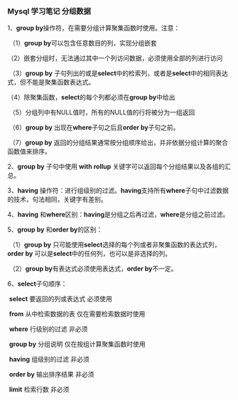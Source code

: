 ### Mysql 学习笔记 分组数据

1、**group by**操作符，在需要分组计算聚集函数时使用。注意：

​         （1）**group by**可以包含任意数目的列，实现分组嵌套

​         （2）嵌套分组时，无法通过其中一个列访问数据，必须使用全部的列进行访问

​         （3）**group by** 子句列出的或是**select**中的检索列，或者是**select**中的相同表达式，但不能是聚集函数表达式。

​         （4）除聚集函数，**select**的每个列都必须在**group by**中给出

​         （5）分组列中有NULL值时，所有的NULL值的行将被分为一组返回

​         （6）**group by** 出现在**where**子句之后且**order by**子句之前。 

​         （7）**group by** 返回的分组结果通常按分组顺序给出，并非依据分组计算的聚合函数值来排序。

  

  2、**group by** 子句中使用 **with rollup** 关键字可以返回每个分组结果以及各组的汇总。

  3、**having** 操作符：进行组级别的过滤。**having**支持所有**where**子句中过滤数据的技术，句法相同，关键字有差别。

  4、**having** 和**where**区别：**having**是分组之后再过滤，**where**是分组之前过滤。

  5、**group by** 和**order by**的区别：

​             （1）**group by** 只可能使用**select**选择的每个列或者非聚集函数的表达式列，**order by** 可以是**select**中的任何列，也可以是非选择的列。

​             （2）**group by**有表达式必须使用表达式，**order by**不一定。 

  6、**select**子句顺序：

​             **select**             要返回的列或表达式          必须使用

​             **from**               从中检索数据的表             仅在需要检索数据时使用

​             **where**             行级别的过滤                    非必须

​             **group by**        分组说明                            仅在按组计算聚集函数时使用    

​             **having**            组级别的过滤                     非必须

​             **order by**         输出排序结果                     非必须

​             **limit**                 检索行数                            非必须